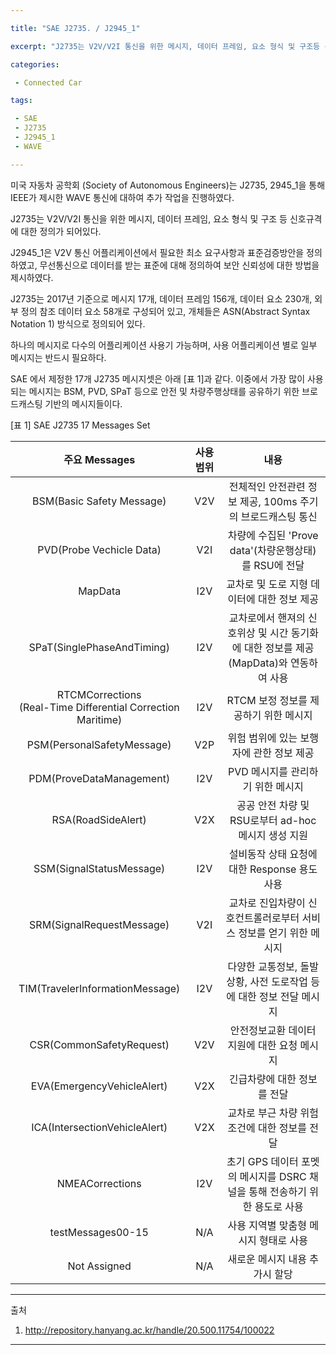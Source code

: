 ```yaml
---

title: "SAE J2735. / J2945_1"

excerpt: "J2735는 V2V/V2I 통신을 위한 메시지, 데이터 프레임, 요소 형식 및 구조등 신호규격에 대한 정의, J2945_1은 V2V 통신 어플리케이션에서 필요한 최소 요구 사항과 표준 검증방안 정의"

categories:

 - Connected Car 

tags:

 - SAE
 - J2735
 - J2945_1
 - WAVE

---
```


 미국 자동차 공학회 (Society of Autonomous Engineers)는 J2735, 2945_1을 통해 IEEE가 제시한 WAVE 통신에 대하여 추가 작업을 진행하였다. 

 J2735는 V2V/V2I 통신을 위한 메시지, 데이터 프레임, 요소 형식 및 구조 등 신호규격에 대한 정의가 되어있다. 

 J2945_1은 V2V 통신 어플리케이션에서 필요한 최소 요구사항과 표준검증방안을 정의하였고, 무선통신으로 데이터를 받는 표준에 대해 정의하여 보안 신뢰성에 대한 방법을 제시하였다.

 J2735는 2017년 기준으로 메시지 17개, 데이터 프레임 156개, 데이터 요소 230개, 외부 정의 참조 데이터 요소 58개로 구성되어 있고, 개체들은 ASN(Abstract Syntax Notation 1) 방식으로 정의되어 있다.

 하나의 메시지로 다수의 어플리케이션 사용기 가능하며, 사용 어플리케이션 별로 일부 메시지는 반드시 필요하다. 

 SAE 에서 제정한 17개 J2735 메시지셋은 아래 [표 1]과 같다. 이중에서 가장 많이 사용되는 메시지는 BSM, PVD, SPaT 등으로 안전 및 차량주행상태를 공유하기 위한 브로드캐스팅 기반의 메시지들이다.

 [표 1] SAE J2735 17 Messages Set

|                        주요 Messages                         | 사용범위 |                             내용                             |
| :----------------------------------------------------------: | :------: | :----------------------------------------------------------: |
|                  BSM(Basic Safety Message)                   |   V2V    | 전체적인 안전관련 정보 제공, 100ms 주기의 브로드캐스팅 통신  |
|                   PVD(Probe Vechicle Data)                   |   V2I    |    차량에 수집된 'Prove data'(차량운행상태)를 RSU에 전달     |
|                           MapData                            |   I2V    |         교차로 및 도로 지형 데이터에 대한 정보 제공          |
|                  SPaT(SinglePhaseAndTiming)                  |   I2V    | 교차로에서 핸져의 신호위상 및 시간 동기화에 대한 정보를 제공(MapData)와 연동하여 사용 |
| RTCMCorrections<br />(Real-Time Differential Correction Maritime) |   I2V    |            RTCM 보정 정보를 제공하기 위한 메시지             |
|                  PSM(PersonalSafetyMessage)                  |   V2P    |           위험 범위에 있는 보행자에 관한 정보 제공           |
|                   PDM(ProveDataManagement)                   |   I2V    |              PVD 메시지를 관리하기 위한 메시지               |
|                      RSA(RoadSideAlert)                      |   V2X    |     공공 안전 차량 및 RSU로부터 ad-hoc 메시지 생성 지원      |
|                   SSM(SignalStatusMessage)                   |   I2V    |         설비동작 상태 요청에 대한 Response 용도 사용         |
|                  SRM(SignalRequestMessage)                   |   V2I    | 교차로 진입차량이 신호컨트롤러로부터 서비스 정보를 얻기 위한 메시지 |
|               TIM(TravelerInformationMessage)                |   I2V    | 다양한 교통정보, 돌발 상황, 사전 도로작업 등에 대한 정보 전달 메시지 |
|                   CSR(CommonSafetyRequest)                   |   V2V    |         안전정보교환 데이터 지원에 대한 요청 메시지          |
|                  EVA(EmergencyVehicleAlert)                  |   V2X    |                 긴급차량에 대한 정보를 전달                  |
|                ICA(IntersectionVehicleAlert)                 |   V2X    |         교차로 부근 차량 위험조건에 대한 정보를 전달         |
|                       NMEACorrections                        |   I2V    | 초기 GPS 데이터 포멧의 메시지를 DSRC 채널을 통해 전송하기 위한 용도로 사용 |
|                      testMessages00-15                       |   N/A    |            사용 지역별 맞춤형 메시지 형태로 사용             |
|                         Not Assigned                         |   N/A    |                새로운 메시지 내용 추가시 할당                |



----

출처 

1. <http://repository.hanyang.ac.kr/handle/20.500.11754/100022>

-----

